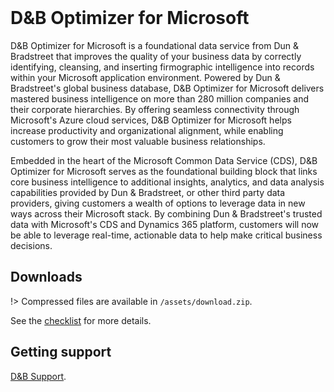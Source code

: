 <br id="dnb-optimizer-for-microsoft">

# D&B Optimizer for Microsoft

D&B Optimizer for Microsoft is a foundational data service from Dun & Bradstreet that improves the quality of your business data by correctly identifying, cleansing, and inserting firmographic intelligence into records within your Microsoft application environment. Powered by Dun & Bradstreet's global business database, D&B Optimizer for Microsoft delivers mastered business intelligence on more than 280 million companies and their corporate hierarchies. By offering seamless connectivity through Microsoft's Azure cloud services, D&B Optimizer for Microsoft helps increase productivity and organizational alignment, while enabling customers to grow their most valuable business relationships.

Embedded in the heart of the Microsoft Common Data Service (CDS), D&B Optimizer for Microsoft serves as the foundational building block that links core business intelligence to additional insights, analytics, and data analysis capabilities provided by Dun & Bradstreet, or other third party data providers, giving customers a wealth of options to leverage data in new ways across their Microsoft stack. By combining Dun & Bradstreet's trusted data with Microsoft's CDS and Dynamics 365 platform, customers will now be able to leverage real-time, actionable data to help make critical business decisions.

## Downloads

!> Compressed files are available in `/assets/download.zip`.

See the [checklist](checklist.md) for more details.

## Getting support

[D&B Support](https://support.dnb.com/).